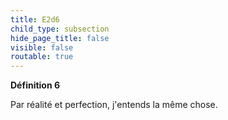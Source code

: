 ```yaml
---
title: E2d6
child_type: subsection
hide_page_title: false
visible: false
routable: true
---
```


**Définition 6**

Par réalité et perfection, j'entends la même chose.
